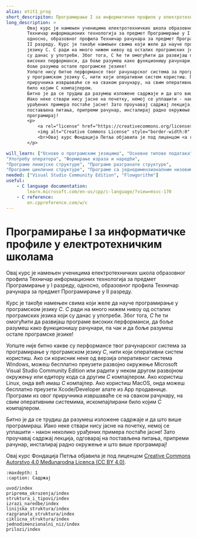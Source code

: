 ```yaml
---
alias: etit1_prog
short_descripiton: Програмирање I за информатичке профиле у електротехничким школама
long_description: >
        Овај курс је намењен ученицима електротехничких школа образовног профила
        Техничар информационих технологија за предмет Програмирање у I разреду,
        односно, образовног профила Техничар рачунара за предмет Програмирање у
        II разреду. Курс је такође намењен свима који желе да науче програмирање у програмском
        језику C. C ради на много нижем нивоу од осталих програмских језика који
        су данас у употреби. Због тога, C ће ти омогућити да развијаш програме
        високих перформанси, да боље разумеш како функционишу рачунари, па чак и да
        боље разумеш остале програмске језике!
        Уопште нису битне перформансе твог рачунарског система за програмирање
        у програмском језику C, нити који оперативни систем користиш. Програми из овог
        приручника извршаваће се на сваком рачунару, на свим оперативним системима, искомпајлирани
        било којим C компајлером.
        Битно је да се трудиш да разумеш изложене садржаје и да што више програмираш.
        Иако неке ствари нису јасне на почетку, немој се уплашити - након неколико
        урађених примера постаће јасне! Зато проучавај садржај лекција, одговарај на
        постављена питања, припреми рачунар, инсталирај радно окружење и што више
        програмирај!
        <p>
            <a rel="license" href="https://creativecommons.org/licenses/by/4.0/deed.sr_LATN">
            <img alt="Creative Commons License" style="border-width:0" src="https://i.creativecommons.org/l/by/4.0/88x31.png"></a>
            <br>Овај курс Фондација Петља објавила je под лиценцом <a rel="license" href="https://creativecommons.org/licenses/by/4.0/deed.sr_LATN">Creative Commons Autorstvo 4.0 Međunarodna Licenca (CC BY 4.0)</a>.
        </p>

will_learn: ["Основе о програмским језицима", "Основне типове података",
"Употребу оператора", "Формирање израза и наредби",
"Програме линијске структуре", "Програме разгранате структуре",
"Програме цикличне структуре", "Програме са једнодимензионалним низовима"]
needed: ["Visual Studio Community Edition", "Flowgorithm"]
useful: 
    - C language documentation:
        learn.microsoft.com/en-us/cpp/c-language/?view=msvc-170
    - C reference:
        en.cppreference.com/w/c
---
```

# Програмирање I за информатичке профиле у електротехничким школама

Овај курс је намењен ученицима електротехничких школа образовног профила
Техничар информационих технологија за предмет Програмирање у I разреду,
односно, образовног профила Техничар рачунара за предмет Програмирање у
II разреду.

Курс је такође намењен свима који желе да науче програмирање у програмском
језику $C$. $C$ ради на много нижем нивоу од осталих програмских језика који
су данас у употреби. Због тога, $C$ ће ти омогућити да развијаш програме
високих перформанси, да боље разумеш како функционишу рачунари, па чак и да
боље разумеш остале програмске језике!

Уопште није битно какве су перформансе твог рачунарског система за програмирање
у програмском језику $C$, нити који оперативни систем користиш. Ако си корисник
неке од верзија оперативног система Windows, можеш бесплатно преузети развојно
окружење Microsoft Visual Studio Community Edition или радити у неком другом
развојном окружењу или едитору кода са другим $C$ компајлером. Ако користиш
Linux, онда већ имаш $C$ компајлер. Ако користиш MacOS, онда можеш бесплатно
преузети Xcode/Developer алате из App продавнице. Програми из овог приручника
извршаваће се на сваком рачунару, на свим оперативним системима, искомпајлирани
било којим $C$ компајлером.

Битно је да се трудиш да разумеш изложене садржаје и да што више програмираш.
Иако неке ствари нису јасне на почетку, немој се уплашити - након неколико
урађених примера постаће јасне! Зато проучавај садржај лекција, одговарај на
постављена питања, припреми рачунар, инсталирај радно окружење и што више
програмирај!

Овај курс Фондација Петља објавила je под лиценцом
[Creative Commons Autorstvo 4.0 Međunarodna Licenca (CC BY 4.0)](https://creativecommons.org/licenses/by/4.0/deed.sr_LATN).

```{toctree}
:maxdepth: 1
:caption: Садржај

uvod/index
priprema_okruzenja/index
struktura_i_tipovi/index
izrazi_naredbe/index
linijska_struktura/index
razgranata_struktura/index
ciklicna_struktura/index
jednodimenzionalni_niz/index
prilozi/index
```
